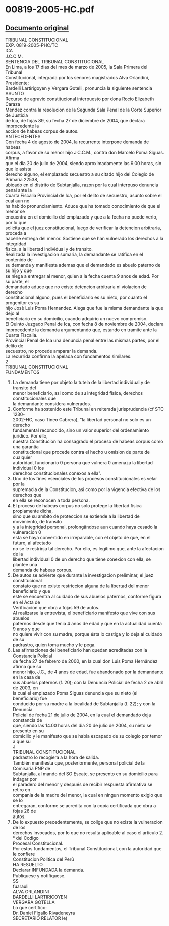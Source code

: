 
00819-2005-HC.pdf
=================
  
[Documento original](https://tc.gob.pe/jurisprudencia/2006/00819-2005-HC.pdf)  
---  
TRIBUNAL CONSTITUCIONAL  
EXP. 0819-2005-PHC/TC  
ICA  
J.C.C.M.  
SENTENCIA DEL TRIBUNAL CONSTITUCIONAL  
En Lima, a los 17 dias del mes de marzo de 2005, la Sala Primera del Tribunal  
Constitucional, integrada por los senores magistrados Alva Orlandini, Presidente;  
Bardelli Lartirigoyen y Vergara Gotelli, pronuncia la siguiente sentencia  
ASUNTO  
Recurso de agravio constitucional interpuesto por dona Rocio Elizabeth Caraza  
Méndez contra la resolucion de la Segunda Sala Penal de la Corte Superior de Justicia  
de Ica, de fojas 89, su fecha 27 de diciembre de 2004, que declara improcedente la  
accion de habeas corpus de autos.  
ANTECEDENTES  
Con fecha 4 de agosto de 2004, la recurrente interpone demanda de habeas  
corpus, a favor de su menor hijo J.C.C.M., contra don Marcelo Poma Siguas. Afirma  
que el dia 20 de julio de 2004, siendo aproximadamente las 9.00 horas, sin que le asista  
derecho alguno, el emplazado secuestro a su citado hijo del Colegio de Primaria 22538,  
ubicado en el distrito de Subtanjalla, razon por la cual interpuso denuncia penal ante la  
Cuarta Fiscalia Provincial de Ica, por el delito de secuestro, asunto sobre el cual aun no  
ha habido pronunciamiento. Aduce que ha tomado conocimiento de que el menor se  
encuentra en el domicilio del emplazado y que a la fecha no puede verlo, por lo que  
solicita que el juez constitucional, luego de verificar la detencion arbitraria, proceda a  
hacerle entrega del menor. Sostiene que se han vulnerado los derechos a la integridad  
fisica, a la libertad individual y de transito.  
Realizada la investigacion sumaria, la demandante se ratifica en el contenido de  
su demanda y manifiesta ademas que el demandado es abuelo paterno de su hijo y que  
se niega a entregar al menor, quien a la fecha cuenta 9 anos de edad. Por su parte, el  
demandado aduce que no existe detencion arbitraria ni violacion de derecho  
constitucional alguno, pues el beneficiario es su nieto, por cuanto el progenitor es su  
hijo Josè Luis Poma Hernandez. Alega que fue la misma demandante la que dejo al  
beneficiario en su domicilio, cuando adquirio un nuevo compromiso.  
El Quinto Juzgado Penal de Ica, con fecha 8 de noviembre de 2004, declara  
improcedente la demanda argumentando que, estando en tramite ante la Cuarta Fiscalia.  
Provincial Penal de Ica una denuncia penal entre las mismas partes, por el delito de  
secuestro, no procede amparar la demanda.  
La recurrida confirma la apelada con fundamentos similares.  
2  
TRIBUNAL CONSTITUCIONAL  
FUNDAMENTOS  
1. La demanda tiene por objeto la tutela de la libertad individual y de transito del  
menor beneficiario, asi como de su integridad fisica, derechos constitucionales que  
la demandante considera vulnerados.  
2. Conforme ha sostenido este Tribunal en reiterada jurisprudencia (cf STC 1230-  
2002-HC, caso Tineo Cabrera), "la libertad personal no solo es un derecho  
fundamental reconocido, sino un valor superior del ordenamiento juridico. Por ello,  
nuestra Constitucion ha consagrado el proceso de habeas corpus como una garantia  
constitucional que procede contra el hecho u omision de parte de cualquier  
autoridad, funcionario 0 persona que vulnera 0 amenaza la libertad individual 0 los  
derechos constitucionales conexos a ella".  
3. Uno de los fines esenciales de los procesos constitucionales es velar por la  
supremacia de la Constitucion, asi como por la vigencia efectiva de los derechos que  
en ella se reconocen a toda persona.  
4. El proceso de habeas corpus no solo protege la libertad fisica propiamente dicha,  
sino que su ambito de proteccion se extiende a la libertad de movimiento, de transito  
y a la integridad personal, prolongândose aun cuando haya cesado la vulneracion 0  
esta se haya convertido en irreparable, con el objeto de que, en el futuro, al afectado  
no se le restrinja tal derecho. Por ello, es legitimo que, ante la afectacion de la  
libertad individual 0 de un derecho que tiene conexion con ella, se plantee una  
demanda de habeas corpus.  
5. De autos se advierte que durante la investigacion preliminar, el juez constitucional  
constato que no existe restriccion alguna de la libertad del menor beneficiario y que  
este se encuentra al cuidado de sus abuelos paternos, conforme figura en el Acta de  
Verificacion que obra a fojas 59 de autos.  
Al realizarse la entrevista, el beneficiario manifesto que vive con sus abuelos  
paternos desde que tenia 4 anos de edad y que en la actualidad cuenta 9 anos y que  
no quiere vivir con su madre, porque ésta lo castiga y lo deja al cuidado de su  
padrastro, quien toma mucho y le pega.  
6. Las afirmaciones del beneficiario han quedan acreditadas con la Constancia Policial  
de fecha 27 de febrero de 2000, en la cual don Luis Poma Hernândez afirma que su  
menor hijo, J.C., de 4 anos de edad, fue abandonado por la demandante en la casa de  
sus abuelos paternos (f. 20); con la Denuncia Policial de fecha 2 de abril de 2003, en  
la cual el emplazado Poma Siguas denuncia que su nieto (el beneficiario) fue  
conducido por su madre a la localidad de Subtanjalla (f. 22); y con la Denuncia  
Policial de fecha 21 de julio de 2004, en la cual el demandado deja constancia de  
que, siendo las 14.00 horas del dia 20 de julio de 2004, su nieto se presento en su  
domicilio y le manifesto que se habia escapado de su colegio por temor a que su  
J  
TRIBUNAL CONSTITUCIONAL  
padrastro lo recogiera a la hora de salida.  
También manifiesta que, posteriormente, personal policial de la Comisaria PNP de  
Subtanjalla, al mando del SO Escate, se presento en su domicilio para indagar por  
el paradero del menor y después de recibir respuesta afirmativa se retiro en  
compania de la madre del menor, la cual en ningun momento exigio que se lo  
entregaran, conforme se acredita con la copia certificada que obra a fojas 26 de  
autos.  
7. De lo expuesto precedentemente, se colige que no existe la vulneracion de los  
derechos invocados, por lo que no resulta aplicable al caso el articulo 2.° del Codigo  
Procesal Constitucional.  
Por estos fundamentos, el Tribunal Constitucional, con la autoridad que le confiere  
Constitucion Politica del Perû  
HA RESUELTO  
Declarar INFUNDADA la demanda.  
Publiquese y notifiquese.  
SS  
fuarauli  
ALVA ORLANDINI  
BARDELLI LARTIRICOYEN  
VERGARA GOTELLA  
Lo que certifico:  
Dr. Daniel Figallo Rivadeneyra  
SECRETARIO RELATOR le)